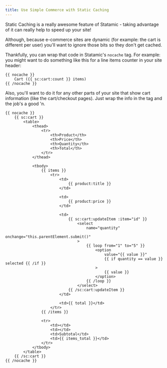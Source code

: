 ```yaml
---
title: Use Simple Commerce with Static Caching
---
```


Static Caching is a really awesome feature of Statamic - taking advantage of it can really help to speed up your site!

Although, because e-commerce sites are dynamic (for example: the cart is different per user) you'll want to ignore those bits so they don't get cached.

Thankfully, you can wrap that code in Statamic's `nocache` tag. For example: you might want to do something like this for a line items counter in your site header:

```antlers
{{ nocache }}
    Cart ({{ sc:cart:count }} items)
{{ /nocache }}
```

Also, you'll want to do it for any other parts of your site that show cart information (like the cart/checkout pages). Just wrap the info in the tag and the job's a good 'n.

```antlers
{{ nocache }}
    {{ sc:cart }}
        <table>
            <thead>
                <tr>
                    <th>Product</th>
                    <th>Price</th>
                    <th>Quantity</th>
                    <th>Total</th>
                </tr>
            </thead>

            <tbody>
                {{ items }}
                    <tr>
                        <td>
                            {{ product:title }}
                        </td>

                        <td>
                            {{ product:price }}
                        </td>

                        <td>
                            {{ sc:cart:updateItem :item="id" }}
                                <select
                                    name="quantity"
                                    onchange="this.parentElement.submit()"
                                >
                                    {{ loop from="1" to="5" }}
                                        <option
                                            value="{{ value }}"
                                            {{ if quantity == value }} selected {{ /if }}
                                        >
                                            {{ value }}
                                        </option>
                                    {{ /loop }}
                                </select>
                            {{ /sc:cart:updateItem }}
                        </td>

                        <td>{{ total }}</td>
                    </tr>
                {{ /items }}

                <tr>
                    <td></td>
                    <td></td>
                    <td>Subtotal</td>
                    <td>{{ items_total }}</td>
                </tr>
            </tbody>
        </table>
    {{ /sc:cart }}
{{ /nocache }}
```
